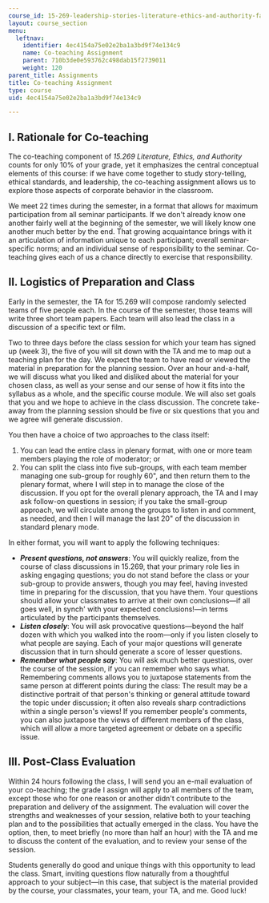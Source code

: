 ```yaml
---
course_id: 15-269-leadership-stories-literature-ethics-and-authority-fall-2015
layout: course_section
menu:
  leftnav:
    identifier: 4ec4154a75e02e2ba1a3bd9f74e134c9
    name: Co-teaching Assignment
    parent: 710b3de0e593762c498dab15f2739011
    weight: 120
parent_title: Assignments
title: Co-teaching Assignment
type: course
uid: 4ec4154a75e02e2ba1a3bd9f74e134c9

---
```


I. Rationale for Co-teaching
----------------------------

The co-teaching component of _15.269 Literature, Ethics, and Authority_ counts for only 10% of your grade, yet it emphasizes the central conceptual elements of this course: if we have come together to study story-telling, ethical standards, and leadership, the co-teaching assignment allows us to explore those aspects of corporate behavior in the classroom.

We meet 22 times during the semester, in a format that allows for maximum participation from all seminar participants. If we don't already know one another fairly well at the beginning of the semester, we will likely know one another much better by the end. That growing acquaintance brings with it an articulation of information unique to each participant; overall seminar-specific norms; and an individual sense of responsibility to the seminar. Co-teaching gives each of us a chance directly to exercise that responsibility.

II. Logistics of Preparation and Class
--------------------------------------

Early in the semester, the TA for 15.269 will compose randomly selected teams of five people each. In the course of the semester, those teams will write three short team papers. Each team will also lead the class in a discussion of a specific text or film.

Two to three days before the class session for which your team has signed up (week 3), the five of you will sit down with the TA and me to map out a teaching plan for the day. We expect the team to have read or viewed the material in preparation for the planning session. Over an hour and-a-half, we will discuss what you liked and disliked about the material for your chosen class, as well as your sense and our sense of how it fits into the syllabus as a whole, and the specific course module. We will also set goals that you and we hope to achieve in the class discussion. The concrete take-away from the planning session should be five or six questions that you and we agree will generate discussion.

You then have a choice of two approaches to the class itself:

1.  You can lead the entire class in plenary format, with one or more team members playing the role of moderator; or
2.  You can split the class into five sub-groups, with each team member managing one sub-group for roughly 60", and then return them to the plenary format, where I will step in to manage the close of the discussion. If you opt for the overall plenary approach, the TA and I may ask follow-on questions in session; if you take the small-group approach, we will circulate among the groups to listen in and comment, as needed, and then I will manage the last 20" of the discussion in standard plenary mode.

In either format, you will want to apply the following techniques:

*   **_Present questions, not answers_**: You will quickly realize, from the course of class discussions in 15.269, that your primary role lies in asking engaging questions; you do not stand before the class or your sub-group to provide answers, though you may feel, having invested time in preparing for the discussion, that you have them. Your questions should allow your classmates to arrive at their own conclusions—if all goes well, in synch' with your expected conclusions!—in terms articulated by the participants themselves.
*   **_Listen closely_**: You will ask provocative questions—beyond the half dozen with which you walked into the room—only if you listen closely to what people are saying. Each of your major questions will generate discussion that in turn should generate a score of lesser questions.
*   _**Remember what people say**_: You will ask much better questions, over the course of the session, if you can remember who says what. Remembering comments allows you to juxtapose statements from the same person at different points during the class: The result may be a distinctive portrait of that person's thinking or general attitude toward the topic under discussion; it often also reveals sharp contradictions within a single person's views! If you remember people's comments, you can also juxtapose the views of different members of the class, which will allow a more targeted agreement or debate on a specific issue.

III. Post-Class Evaluation
--------------------------

Within 24 hours following the class, I will send you an e-mail evaluation of your co-teaching; the grade I assign will apply to all members of the team, except those who for one reason or another didn't contribute to the preparation and delivery of the assignment. The evaluation will cover the strengths and weaknesses of your session, relative both to your teaching plan and to the possibilities that actually emerged in the class. You have the option, then, to meet briefly (no more than half an hour) with the TA and me to discuss the content of the evaluation, and to review your sense of the session.

Students generally do good and unique things with this opportunity to lead the class. Smart, inviting questions flow naturally from a thoughtful approach to your subject—in this case, that subject is the material provided by the course, your classmates, your team, your TA, and me. Good luck!